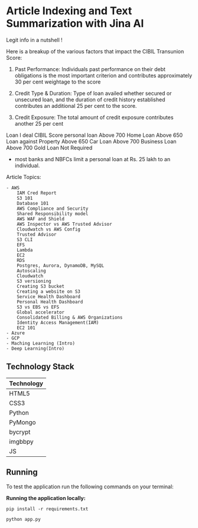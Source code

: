 # Article Indexing and Text Summarization with Jina AI
Legit info in a nutshell !

Here is a breakup of the various factors that impact the CIBIL Transunion Score:

1. Past Performance: Individuals past performance on their debt obligations is the most important criterion and contributes approximately 30 per cent weightage to the score

2. Credit Type & Duration: Type of loan availed whether secured or unsecured loan, and the duration of credit history established contributes an additional 25 per cent to the score.

3. Credit Exposure: The total amount of credit exposure contributes another 25 per cent

Loan	            I   deal CIBIL Score
personal loan	        Above 700
Home Loan	            Above 650
Loan against Property	Above 650
Car Loan	            Above 700
Business Loan	        Above 700
Gold Loan	            Not Required

- most banks and NBFCs limit a personal loan at Rs. 25 lakh to an individual.

Article Topics:

    - AWS
        IAM Cred Report
        S3 101
        Database 101
        AWS Compliance and Security
        Shared Responsibility model
        AWS WAF and Shield
        AWS Inspector vs AWS Trusted Advisor
        Cloudwatch vs AWS Config
        Trusted Advisor 
        S3 CLI
        EFS
        Lambda
        EC2
        RDS
        Postgres, Aurora, DynamoDB, MySQL
        Autoscaling
        Cloudwatch
        S3 versioning
        Creating S3 bucket
        Creating a website on S3
        Service Health Dashboard
        Personal Health Dashboard
        S3 vs EBS vs EFS
        Global accelerator
        Consolidated Billing & AWS Organizations   
        Identity Access Management(IAM)
        EC2 101
    - Azure
    - GCP
    - Maching Learning (Intro)
    - Deep Learning(Intro)

## Technology Stack

| Technology  | 
|-------------|
| HTML5       |
| CSS3        | 
| Python      | 
| PyMongo|                                          
| bycrypt|               
| imgbbpy|  
| JS|

## Running

To test the application run the following commands on your terminal:

**Running the application locally:**


```
pip install -r requirements.txt
```

```
python app.py
